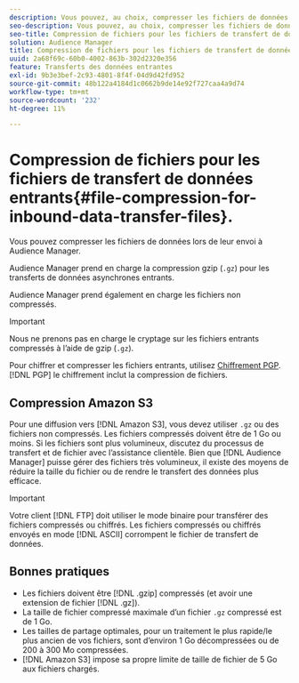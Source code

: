 ```yaml
---
description: Vous pouvez, au choix, compresser les fichiers de données lors de leur envoi à Audience Manager.
seo-description: Vous pouvez, au choix, compresser les fichiers de données lors de leur envoi à Audience Manager.
seo-title: Compression de fichiers pour les fichiers de transfert de données entrants.
solution: Audience Manager
title: Compression de fichiers pour les fichiers de transfert de données entrants.
uuid: 2a68f69c-60b0-4002-863b-302d2320e356
feature: Transferts des données entrantes
exl-id: 9b3e3bef-2c93-4801-8f4f-04d9d42fd952
source-git-commit: 48b122a4184d1c0662b9de14e92f727caa4a9d74
workflow-type: tm+mt
source-wordcount: '232'
ht-degree: 11%

---
```


# Compression de fichiers pour les fichiers de transfert de données entrants{#file-compression-for-inbound-data-transfer-files}.

Vous pouvez compresser les fichiers de données lors de leur envoi à Audience Manager.

<!-- inbound-file-compression.xml -->

Audience Manager prend en charge la compression gzip (`.gz`) pour les transferts de données asynchrones entrants.

Audience Manager prend également en charge les fichiers non compressés.

>[!IMPORTANT]
>
>Nous ne prenons pas en charge le cryptage sur les fichiers entrants compressés à l’aide de gzip (`.gz`).
>
>Pour chiffrer et compresser les fichiers entrants, utilisez [Chiffrement PGP](../../../integration/sending-audience-data/batch-data-transfer-explained/inbound-file-encryption.md). [!DNL PGP] le chiffrement inclut la compression de fichiers.

## Compression Amazon S3

Pour une diffusion vers [!DNL Amazon S3], vous devez utiliser `.gz` ou des fichiers non compressés. Les fichiers compressés doivent être de 1 Go ou moins. Si les fichiers sont plus volumineux, discutez du processus de transfert et de fichier avec l’assistance clientèle. Bien que [!DNL Audience Manager] puisse gérer des fichiers très volumineux, il existe des moyens de réduire la taille du fichier ou de rendre le transfert des données plus efficace.

>[!IMPORTANT]
>
>Votre client [!DNL FTP] doit utiliser le mode binaire pour transférer des fichiers compressés ou chiffrés. Les fichiers compressés ou chiffrés envoyés en mode [!DNL ASCII] corrompent le fichier de transfert de données.

## Bonnes pratiques

* Les fichiers doivent être [!DNL .gzip] compressés (et avoir une extension de fichier [!DNL .gz]).
* La taille de fichier compressé maximale d’un fichier `.gz` compressé est de 1 Go.
* Les tailles de partage optimales, pour un traitement le plus rapide/le plus ancien de vos fichiers, sont d’environ 1 Go décompressées ou de 200 à 300 Mo compressées.
* [!DNL Amazon S3] impose sa propre limite de taille de fichier de 5 Go aux fichiers chargés.

